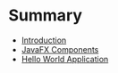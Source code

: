 # Summary

* [Introduction](README.md)
* [JavaFX Components](chapter1-jfx-components.md)
* [Hello World Application](chapter2-hello-world-application.md)

